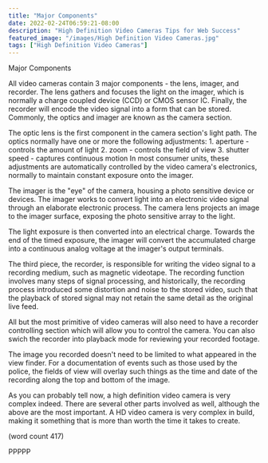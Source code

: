 ```yaml
---
title: "Major Components"
date: 2022-02-24T06:59:21-08:00
description: "High Definition Video Cameras Tips for Web Success"
featured_image: "/images/High Definition Video Cameras.jpg"
tags: ["High Definition Video Cameras"]
---
```


Major Components

All video cameras contain 3 major components - the
lens, imager, and recorder.  The lens gathers and
focuses the light on the imager, which is normally
a charge coupled device (CCD) or CMOS sensor IC.
Finally, the recorder will encode the video signal
into a form that can be stored. Commonly, the optics
and imager are known as the camera section.

The optic lens is the first component in the camera
section's light path.  The optics normally have one
or more the following adjustments:
	1.  aperture - controls the amount of light
	2.  zoom - controls the field of view
	3.  shutter speed - captures continuous motion
In most consumer units, these adjustments are 
automatically controlled by the video camera's 
electronics, normally to maintain constant exposure
onto the imager.  

The imager is the "eye" of the camera, housing a
photo sensitive device or devices.  The imager works
to convert light into an electronic video signal 
through an elaborate electronic process.  The 
camera lens projects an image to the imager surface,
exposing the photo sensitive array to the light.

The light exposure is then converted into an electrical
charge. Towards the end of the timed exposure, the
imager will convert the accumulated charge into a
continuous analog voltage at the imager's output
terminals.  

The third piece, the recorder, is responsible for
writing the video signal to a recording medium,
such as magnetic videotape.  The recording function
involves many steps of signal processing, and
historically, the recording process introduced 
some distortion and noise to the stored video, 
such that the playback of stored signal may not
retain the same detail as the original live feed.

All but the most primitive of video cameras will
also need to have a recorder controlling section 
which will allow you to control the camera.  You
can also swich the recorder into playback mode
for reviewing your recorded footage.

The image you recorded doesn't need to be limited
to what appeared in the view finder.  For a 
documentation of events such as those used by the
police, the fields of view will overlay such 
things as the time and date of the recording along
the top and bottom of the image.

As you can probably tell now, a high definition
video camera is very complex indeed.  There are 
several other parts involved as well, although the
above are the most important.  A HD video camera
is very complex in build, making it something
that is more than worth the time it takes to create.

(word count 417)

PPPPP
